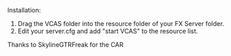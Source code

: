 Installation:
1. Drag the VCAS folder into the resource folder of your FX Server folder.
2. Edit your server.cfg and add "start VCAS" to the resource list.


Thanks to SkylineGTRFreak for the CAR


